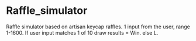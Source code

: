 # Raffle_simulator
Raffle simulator based on artisan keycap raffles. 1 input from the user, range 1-1600. If user input matches 1 of 10 draw results = Win. else L.
